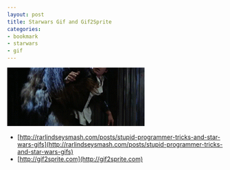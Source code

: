 ```yaml
---
layout: post
title: Starwars Gif and Gif2Sprite
categories:
- bookmark
- starwars
- gif
---
```


![Starwars Gif](/images/posts/starwars.gif)

* [http://rarlindseysmash.com/posts/stupid-programmer-tricks-and-star-wars-gifs](http://rarlindseysmash.com/posts/stupid-programmer-tricks-and-star-wars-gifs)
* [http://gif2sprite.com](http://gif2sprite.com)
